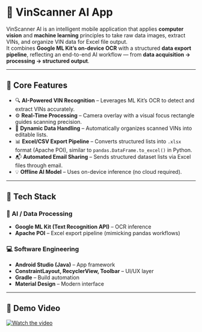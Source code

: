 # 🚗 VinScanner AI App 

VinScanner AI is an intelligent mobile application that applies **computer vision** and **machine learning** principles to take raw data images, extract VINs, and organize VIN data for Excel file output.  
It combines **Google ML Kit’s on-device OCR** with a structured **data export pipeline**, reflecting an end-to-end AI workflow — from **data acquisition → processing → structured output**. 

---

## 🧩 Core Features

- 🔍 **AI-Powered VIN Recognition** – Leverages ML Kit’s OCR to detect and extract VINs accurately.  
- ⚙️ **Real-Time Processing** – Camera overlay with a visual focus rectangle guides scanning precision.  
- 📁 **Dynamic Data Handling** – Automatically organizes scanned VINs into editable lists.  
- 📊 **Excel/CSV Export Pipeline** – Converts structured lists into `.xlsx` format (Apache POI), similar to `pandas.DataFrame.to_excel()` in Python.  
- 📬 **Automated Email Sharing** – Sends structured dataset lists via Excel files through email. 
- 💡 **Offline AI Model** – Uses on-device inference (no cloud required).  

---

## 🧰 Tech Stack

### 🧬 AI / Data Processing
- **Google ML Kit (Text Recognition API)** – OCR inference  
- **Apache POI** – Excel export pipeline (mimicking pandas workflows)

### 💻 Software Engineering
- **Android Studio (Java)** – App framework  
- **ConstraintLayout, RecyclerView, Toolbar** – UI/UX layer  
- **Gradle** – Build automation  
- **Material Design** – Modern interface  

---

## 🎥 Demo Video
[![Watch the video](https://img.youtube.com/vi/q8jsdynda60/0.jpg)](https://youtu.be/q8jsdynda60)
